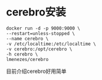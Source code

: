 # cerebro安装

```
docker run -d -p 9000:9000 \
--restart=unless-stopped \
--name cerebro \
-v /etc/localtime:/etc/localtime \
-v cerebro:/opt/cerebro \
-h cerebro \
lmenezes/cerebro
```

目前介绍cerebro好用简单

